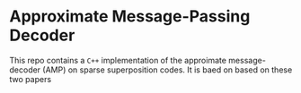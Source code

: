 # Approximate Message-Passing Decoder 

This repo contains a `C++` implementation of the approimate message-decoder (AMP) on sparse superposition codes. It is baed on based on these two papers 